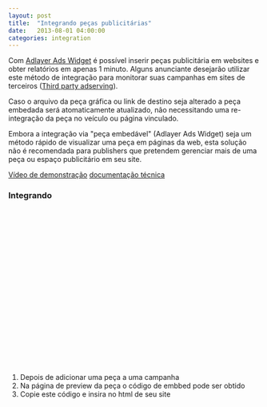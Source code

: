 ```yaml
---
layout: post
title:  "Integrando peças publicitárias"
date:   2013-08-01 04:00:00
categories: integration
---
```


Com [Adlayer Ads Widget](https://github.com/adlayer/javascript-api/blob/master/docs/widgets/ads.md) é possível inserir peças publicitária em websites e obter relatórios em apenas 1 minuto. Alguns anunciante desejarão utilizar este método de integração para monitorar suas campanhas em sites de terceiros ([Third party adserving](http://www.youtube.com/watch?v=zm2NcO2HJpc)).

Caso o arquivo da peça gráfica ou link de destino seja alterado a peça embedada será atomaticamente atualizado, não necessitando uma re-integração da peça no veículo ou página vinculado.

Embora a integração via "peça embedável" (Adlayer Ads Widget) seja um método rápido de visualizar uma peça em páginas da web, esta solução não é recomendada para publishers que pretendem gerenciar mais de uma peça ou espaço publicitário em seu site.

[Vídeo de demonstração](http://www.youtube.com/watch?v=GygCRBOWPtw) [documentação técnica](https://github.com/adlayer/javascript-api/blob/master/docs/widgets/ads.md)

### Integrando

<object width="560" height="315"><param name="movie" value="//www.youtube.com/v/GygCRBOWPtw?hl=en_US&amp;version=3"></param><param name="allowFullScreen" value="true"></param><param name="allowscriptaccess" value="always"></param><embed src="//www.youtube.com/v/GygCRBOWPtw?hl=en_US&amp;version=3" type="application/x-shockwave-flash" width="560" height="315" allowscriptaccess="always" allowfullscreen="true"></embed></object>

1. Depois de adicionar uma peça a uma campanha
2. Na página de preview da peça o código de embbed pode ser obtido
3. Copie este código e insira no html de seu site